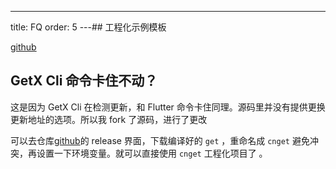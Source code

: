 ---
title: FQ
order: 5
---## 工程化示例模板

[github](https://github.com/1467602180/flutter-getx-template)

## GetX Cli 命令卡住不动？

这是因为 GetX Cli 在检测更新，和 Flutter 命令卡住同理。源码里并没有提供更换更新地址的选项。所以我 fork 了源码，进行了更改

可以去仓库[github](https://github.com/1467602180/cn_get_cli)的 release 界面，下载编译好的 `get` ，重命名成 `cnget` 避免冲突，再设置一下环境变量。就可以直接使用 `cnget` 工程化项目了 。
